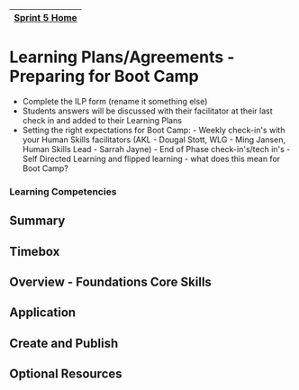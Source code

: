 [Sprint 5 Home](README.md)|
---|

# Learning Plans/Agreements - Preparing for Boot Camp

- Complete the ILP form (rename it something else)
- Students answers will be discussed with their facilitator at their last check in and added to their Learning Plans
- Setting the right expectations for Boot Camp:
         - Weekly check-in's with your Human Skills facilitators (AKL - Dougal Stott, WLG - Ming Jansen, Human Skills Lead - Sarrah Jayne)
         - End of Phase check-in's/tech in's
         - Self Directed Learning and flipped learning - what does this mean for Boot Camp?
        

### Learning Competencies
## Summary
## Timebox
## Overview - Foundations Core Skills
## Application
## Create and Publish
## Optional Resources